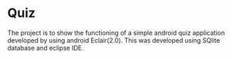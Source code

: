 # Quiz

The project is to show the functioning of a simple android quiz application developed by using android Eclair(2.0). 
This was developed using SQlite database and eclipse IDE.
